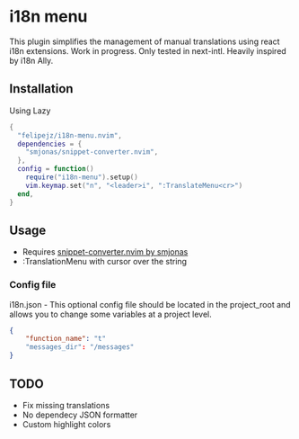 # i18n menu

This plugin simplifies the management of manual translations using react i18n extensions.
Work in progress. Only tested in next-intl. Heavily inspired by i18n Ally.

## Installation

Using Lazy

```lua
{
  "felipejz/i18n-menu.nvim",
  dependencies = {
    "smjonas/snippet-converter.nvim",
  },
  config = function()
    require("i18n-menu").setup()
    vim.keymap.set("n", "<leader>i", ":TranslateMenu<cr>")
  end,
}

```

## Usage

- Requires [snippet-converter.nvim by smjonas](https://github.com/smjonas/snippet-converter.nvim)
- :TranslationMenu with cursor over the string

### Config file

i18n.json - This optional config file should be located in the project_root and allows you to change some variables at a project level.

```JSON
{
    "function_name": "t"
    "messages_dir": "/messages"
}
```

## TODO

- Fix missing translations
- No dependecy JSON formatter
- Custom highlight colors
